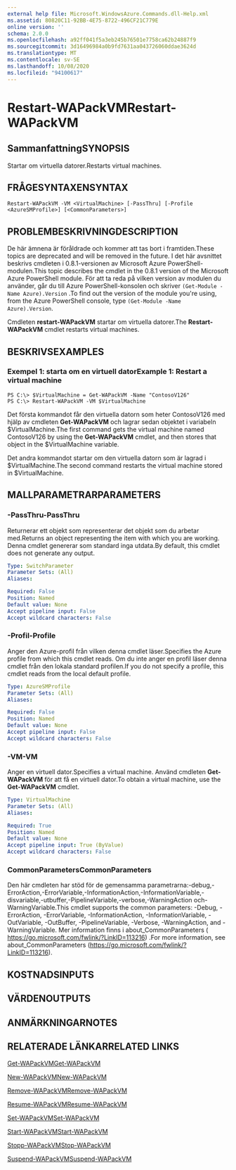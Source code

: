 ```yaml
---
external help file: Microsoft.WindowsAzure.Commands.dll-Help.xml
ms.assetid: 80820C11-92BB-4E75-8722-496CF21C779E
online version: ''
schema: 2.0.0
ms.openlocfilehash: a92ff041f5a3eb245b76501e7758ca62b24887f9
ms.sourcegitcommit: 3d16496984a0b9fd7631aa043726060ddae3624d
ms.translationtype: MT
ms.contentlocale: sv-SE
ms.lasthandoff: 10/08/2020
ms.locfileid: "94100617"
---
```

# <span data-ttu-id="cf42e-101">Restart-WAPackVM</span><span class="sxs-lookup"><span data-stu-id="cf42e-101">Restart-WAPackVM</span></span>

## <span data-ttu-id="cf42e-102">Sammanfattning</span><span class="sxs-lookup"><span data-stu-id="cf42e-102">SYNOPSIS</span></span>
<span data-ttu-id="cf42e-103">Startar om virtuella datorer.</span><span class="sxs-lookup"><span data-stu-id="cf42e-103">Restarts virtual machines.</span></span>

## <span data-ttu-id="cf42e-104">FRÅGESYNTAXEN</span><span class="sxs-lookup"><span data-stu-id="cf42e-104">SYNTAX</span></span>

```
Restart-WAPackVM -VM <VirtualMachine> [-PassThru] [-Profile <AzureSMProfile>] [<CommonParameters>]
```

## <span data-ttu-id="cf42e-105">PROBLEMBESKRIVNING</span><span class="sxs-lookup"><span data-stu-id="cf42e-105">DESCRIPTION</span></span>
<span data-ttu-id="cf42e-106">De här ämnena är föråldrade och kommer att tas bort i framtiden.</span><span class="sxs-lookup"><span data-stu-id="cf42e-106">These topics are deprecated and will be removed in the future.</span></span>
<span data-ttu-id="cf42e-107">I det här avsnittet beskrivs cmdleten i 0.8.1-versionen av Microsoft Azure PowerShell-modulen.</span><span class="sxs-lookup"><span data-stu-id="cf42e-107">This topic describes the cmdlet in the 0.8.1 version of the Microsoft Azure PowerShell module.</span></span>
<span data-ttu-id="cf42e-108">För att ta reda på vilken version av modulen du använder, går du till Azure PowerShell-konsolen och skriver `(Get-Module -Name Azure).Version` .</span><span class="sxs-lookup"><span data-stu-id="cf42e-108">To find out the version of the module you're using, from the Azure PowerShell console, type `(Get-Module -Name Azure).Version`.</span></span>

<span data-ttu-id="cf42e-109">Cmdleten **restart-WAPackVM** startar om virtuella datorer.</span><span class="sxs-lookup"><span data-stu-id="cf42e-109">The **Restart-WAPackVM** cmdlet restarts virtual machines.</span></span>

## <span data-ttu-id="cf42e-110">BESKRIVS</span><span class="sxs-lookup"><span data-stu-id="cf42e-110">EXAMPLES</span></span>

### <span data-ttu-id="cf42e-111">Exempel 1: starta om en virtuell dator</span><span class="sxs-lookup"><span data-stu-id="cf42e-111">Example 1: Restart a virtual machine</span></span>
```
PS C:\> $VirtualMachine = Get-WAPackVM -Name "ContosoV126"
PS C:\> Restart-WAPackVM -VM $VirtualMachine
```

<span data-ttu-id="cf42e-112">Det första kommandot får den virtuella datorn som heter ContosoV126 med hjälp av cmdleten **Get-WAPackVM** och lagrar sedan objektet i variabeln $VirtualMachine.</span><span class="sxs-lookup"><span data-stu-id="cf42e-112">The first command gets the virtual machine named ContosoV126 by using the **Get-WAPackVM** cmdlet, and then stores that object in the $VirtualMachine variable.</span></span>

<span data-ttu-id="cf42e-113">Det andra kommandot startar om den virtuella datorn som är lagrad i $VirtualMachine.</span><span class="sxs-lookup"><span data-stu-id="cf42e-113">The second command restarts the virtual machine stored in $VirtualMachine.</span></span>

## <span data-ttu-id="cf42e-114">MALLPARAMETRAR</span><span class="sxs-lookup"><span data-stu-id="cf42e-114">PARAMETERS</span></span>

### <span data-ttu-id="cf42e-115">-PassThru</span><span class="sxs-lookup"><span data-stu-id="cf42e-115">-PassThru</span></span>
<span data-ttu-id="cf42e-116">Returnerar ett objekt som representerar det objekt som du arbetar med.</span><span class="sxs-lookup"><span data-stu-id="cf42e-116">Returns an object representing the item with which you are working.</span></span>
<span data-ttu-id="cf42e-117">Denna cmdlet genererar som standard inga utdata.</span><span class="sxs-lookup"><span data-stu-id="cf42e-117">By default, this cmdlet does not generate any output.</span></span>

```yaml
Type: SwitchParameter
Parameter Sets: (All)
Aliases:

Required: False
Position: Named
Default value: None
Accept pipeline input: False
Accept wildcard characters: False
```

### <span data-ttu-id="cf42e-118">-Profil</span><span class="sxs-lookup"><span data-stu-id="cf42e-118">-Profile</span></span>
<span data-ttu-id="cf42e-119">Anger den Azure-profil från vilken denna cmdlet läser.</span><span class="sxs-lookup"><span data-stu-id="cf42e-119">Specifies the Azure profile from which this cmdlet reads.</span></span>
<span data-ttu-id="cf42e-120">Om du inte anger en profil läser denna cmdlet från den lokala standard profilen.</span><span class="sxs-lookup"><span data-stu-id="cf42e-120">If you do not specify a profile, this cmdlet reads from the local default profile.</span></span>

```yaml
Type: AzureSMProfile
Parameter Sets: (All)
Aliases:

Required: False
Position: Named
Default value: None
Accept pipeline input: False
Accept wildcard characters: False
```

### <span data-ttu-id="cf42e-121">-VM</span><span class="sxs-lookup"><span data-stu-id="cf42e-121">-VM</span></span>
<span data-ttu-id="cf42e-122">Anger en virtuell dator.</span><span class="sxs-lookup"><span data-stu-id="cf42e-122">Specifies a virtual machine.</span></span>
<span data-ttu-id="cf42e-123">Använd cmdleten **Get-WAPackVM** för att få en virtuell dator.</span><span class="sxs-lookup"><span data-stu-id="cf42e-123">To obtain a virtual machine, use the **Get-WAPackVM** cmdlet.</span></span>

```yaml
Type: VirtualMachine
Parameter Sets: (All)
Aliases:

Required: True
Position: Named
Default value: None
Accept pipeline input: True (ByValue)
Accept wildcard characters: False
```

### <span data-ttu-id="cf42e-124">CommonParameters</span><span class="sxs-lookup"><span data-stu-id="cf42e-124">CommonParameters</span></span>
<span data-ttu-id="cf42e-125">Den här cmdleten har stöd för de gemensamma parametrarna:-debug,-ErrorAction,-ErrorVariable,-InformationAction,-InformationVariable,-disvariable,-utbuffer,-PipelineVariable,-verbose,-WarningAction och-WarningVariable.</span><span class="sxs-lookup"><span data-stu-id="cf42e-125">This cmdlet supports the common parameters: -Debug, -ErrorAction, -ErrorVariable, -InformationAction, -InformationVariable, -OutVariable, -OutBuffer, -PipelineVariable, -Verbose, -WarningAction, and -WarningVariable.</span></span> <span data-ttu-id="cf42e-126">Mer information finns i about_CommonParameters ( https://go.microsoft.com/fwlink/?LinkID=113216) .</span><span class="sxs-lookup"><span data-stu-id="cf42e-126">For more information, see about_CommonParameters (https://go.microsoft.com/fwlink/?LinkID=113216).</span></span>

## <span data-ttu-id="cf42e-127">KOSTNADS</span><span class="sxs-lookup"><span data-stu-id="cf42e-127">INPUTS</span></span>

## <span data-ttu-id="cf42e-128">VÄRDEN</span><span class="sxs-lookup"><span data-stu-id="cf42e-128">OUTPUTS</span></span>

## <span data-ttu-id="cf42e-129">ANMÄRKNINGAR</span><span class="sxs-lookup"><span data-stu-id="cf42e-129">NOTES</span></span>

## <span data-ttu-id="cf42e-130">RELATERADE LÄNKAR</span><span class="sxs-lookup"><span data-stu-id="cf42e-130">RELATED LINKS</span></span>

[<span data-ttu-id="cf42e-131">Get-WAPackVM</span><span class="sxs-lookup"><span data-stu-id="cf42e-131">Get-WAPackVM</span></span>](./Get-WAPackVM.md)

[<span data-ttu-id="cf42e-132">New-WAPackVM</span><span class="sxs-lookup"><span data-stu-id="cf42e-132">New-WAPackVM</span></span>](./New-WAPackVM.md)

[<span data-ttu-id="cf42e-133">Remove-WAPackVM</span><span class="sxs-lookup"><span data-stu-id="cf42e-133">Remove-WAPackVM</span></span>](./Remove-WAPackVM.md)

[<span data-ttu-id="cf42e-134">Resume-WAPackVM</span><span class="sxs-lookup"><span data-stu-id="cf42e-134">Resume-WAPackVM</span></span>](./Resume-WAPackVM.md)

[<span data-ttu-id="cf42e-135">Set-WAPackVM</span><span class="sxs-lookup"><span data-stu-id="cf42e-135">Set-WAPackVM</span></span>](./Set-WAPackVM.md)

[<span data-ttu-id="cf42e-136">Start-WAPackVM</span><span class="sxs-lookup"><span data-stu-id="cf42e-136">Start-WAPackVM</span></span>](./Start-WAPackVM.md)

[<span data-ttu-id="cf42e-137">Stopp-WAPackVM</span><span class="sxs-lookup"><span data-stu-id="cf42e-137">Stop-WAPackVM</span></span>](./Stop-WAPackVM.md)

[<span data-ttu-id="cf42e-138">Suspend-WAPackVM</span><span class="sxs-lookup"><span data-stu-id="cf42e-138">Suspend-WAPackVM</span></span>](./Suspend-WAPackVM.md)


